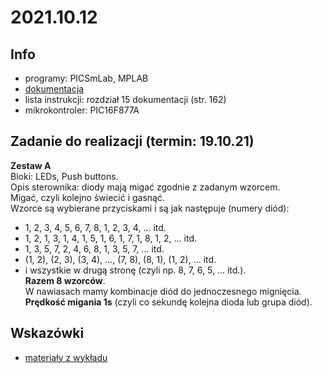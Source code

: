 # 2021.10.12

## Info
- programy: PICSmLab, MPLAB
- [dokumentacja](#)
- lista instrukcji: rozdział 15 dokumentacji (str. 162)
- mikrokontroler: PIC16F877A
  
## Zadanie do realizacji (termin: 19.10.21)
**Zestaw A**  
Bloki: LEDs, Push buttons.  
Opis sterownika: diody mają migać zgodnie z zadanym wzorcem.  
Migać, czyli kolejno świecić i gasnąć.  
Wzorce są wybierane przyciskami i są jak następuje (numery diód):  
- 1, 2, 3, 4, 5, 6, 7, 8, 1, 2, 3, 4, ... itd.
- 1, 2, 1, 3, 1, 4, 1, 5, 1, 6, 1, 7, 1, 8, 1, 2, ... itd.
- 1, 3, 5, 7, 2, 4, 6, 8, 1, 3, 5, 7, ... itd.
- (1, 2), (2, 3), (3, 4), ..., (7, 8), (8, 1), (1, 2), ... itd.
- i wszystkie w drugą stronę (czyli np. 8, 7, 6, 5, ... itd.).  
**Razem 8 wzorców**.  
W nawiasach mamy kombinacje diód do jednoczesnego mignięcia.  
**Prędkość migania 1s** (czyli co sekundę kolejna dioda lub grupa diód).

## Wskazówki
-  [materiały z wykładu](#)
